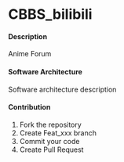 # CBBS_bilibili

#### Description
Anime Forum

#### Software Architecture
Software architecture description

#### Contribution

1.  Fork the repository
2.  Create Feat_xxx branch
3.  Commit your code
4.  Create Pull Request
